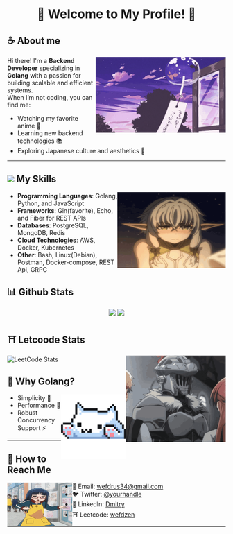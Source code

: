 <div align="center">
<h1>
🌸 Welcome to My Profile! 🌸
</h1>
</div>

## **☕ About me**
<a href="https://github.com/Wefdzen"><img  align="right" height="175"  width="300" src="./img/animeFree.gif"></a>
Hi there! I'm a **Backend Developer** specializing in **Golang** with a passion for building scalable and efficient systems.  
When I’m not coding, you can find me:  
- Watching my favorite anime 🎥  
- Learning new backend technologies 📚  
- Exploring Japanese culture and aesthetics 🎎  

---

## <img src="https://user-images.githubusercontent.com/74038190/212284087-bbe7e430-757e-4901-90bf-4cd2ce3e1852.gif" width="20"> My Skills  
<a href="https://github.com/Wefdzen"><img  align="right" height="175"  width="250" src="./img/chrominius-dagger.gif"></a>
- **Programming Languages**: Golang, Python, and JavaScript  
- **Frameworks**: Gin(favorite), Echo, and Fiber for REST APIs  
- **Databases**: PostgreSQL, MongoDB, Redis  
- **Cloud Technologies**: AWS, Docker, Kubernetes
- **Other**: Bash, Linux(Debian), Postman, Docker-compose, REST Api, GRPC
## **📊 Github Stats**
<!-- <div><a href="https://github.com/Wefdzen"><img width="100" src="https://cdn.discordapp.com/attachments/1077108830862839848/1107004077621125240/105017051_p13.png"></a><div> -->
<p align="center"><img width="50%" src="https://github-readme-stats.vercel.app/api?username=Wefdzen&show_icons=true&count_private=true&theme=react&hide_border=true&bg_color=0D1117"/> <img width="45%" src="https://github-readme-stats.vercel.app/api/top-langs/?username=Wefdzen&show_icons=true&count_private=true&theme=react&hide_border=true&bg_color=0D1117&layout=compact"/>
</p>

## ⛩️ **Letcoode Stats**
<a href="https://github.com/Wefdzen"><img align="right" width="230" height="200" src="./img/think-goblin-slayer.gif"></a>
![LeetCode Stats](https://leetcard.jacoblin.cool/wefdzen?theme=nord&font=Chivo)



## 🌸 **Why Golang?**  
<a href="https://github.com/Wefdzen"><img align="right" width="150" src="./img/cat1.gif"></a>
- Simplicity 🌱  
- Performance 🚀  
- Robust Concurrency Support ⚡  

---

## 📂 How to Reach Me  
<a href="https://github.com/Wefdzen"><img  align="left" height="100"  width="150" src="./img/r.gif"></a>
- 📧 Email: [wefdrus34@gmail.com](mailto:wefdrus34@gmail.com)  
- 🐦 Twitter: [@yourhandle](https://twitter.com/yourhandle)  
- 💼 LinkedIn: [Dmitry](https://www.linkedin.com/in/dmitry-plyvskiy-09150a324/)
- ⛩️ Leetcode: [wefdzen](https://leetcode.com/u/wefdzen/)

---

